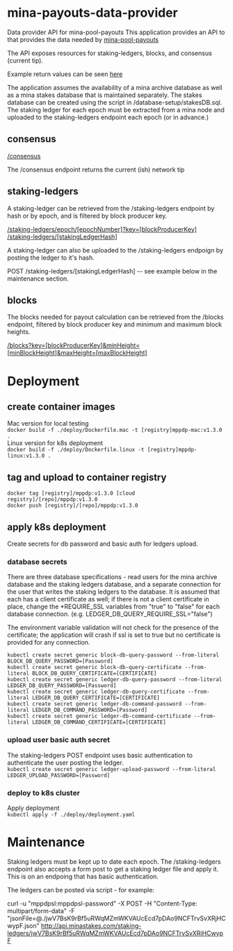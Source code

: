 # mina-payouts-data-provider

Data provider API for mina-pool-payouts
This application provides an API to that provides the data needed by [mina-pool-payouts](https://github.com/jrwashburn/mina-pool-payout)

The API exposes resources for staking-ledgers, blocks, and consensus (current tip).

Example return values can be seen [here](https://github.com/jrwashburn/mina-payouts-data-provider/blob/main/APIExamples.md)

The application assumes the availability of a mina archive database as well as a mina stakes database that is maintained separately. The stakes database can be created using the script in /database-setup/stakesDB.sql. The staking ledger for each epoch must be extracted from a mina node and uploaded to the staking-ledgers endpoint each epoch (or in advance.)

## consensus

[/consensus](https://api.minastakes.com/consensus)

The /consensus endpoint returns the current (ish) network tip

## staking-ledgers

A staking-ledger can be retrieved from the /staking-ledgers endpoint by hash or by epoch, and is filtered by block producer key.

[/staking-ledgers/epoch/[epochNumber]?key=[blockProducerKey]](http://api.minastakes.com/staking-ledgers/epoch/0?key=B62qkBqSkXgkirtU3n8HJ9YgwHh3vUD6kGJ5ZRkQYGNPeL5xYL2tL1L)  
[/staking-ledgers/[stakingLedgerHash]](http://api.minastakes.com/staking-ledgers/jwuGkeeB2rxs2Cr679nZMVZpWms6QoEkcgt82Z2jsjB9X1MuJwW?key=B62qkBqSkXgkirtU3n8HJ9YgwHh3vUD6kGJ5ZRkQYGNPeL5xYL2tL1L)

A staking-ledger can also be uploaded to the /staking-ledgers endpoign by posting the ledger to it's hash.

POST /staking-ledgers/[stakingLedgerHash] -- see example below in the maintenance section.

## blocks

The blocks needed for payout calculation can be retrieved from the /blocks endpoint, filtered by block producer key and minimum and maximum block heights.

[/blocks?key=[blockProducerKey]&minHeight=[minBlockHeight]&maxHeight=[maxBlockHeight]](http://api.minastakes.com/blocks?key=B62qkBqSkXgkirtU3n8HJ9YgwHh3vUD6kGJ5ZRkQYGNPeL5xYL2tL1L&minHeight=1000&maxHeight=10000)

# Deployment

## create container images

Mac version for local testing  
`docker build -f ./deploy/Dockerfile.mac -t [registry]mppdp-mac:v1.3.0 .`  
Linux version for k8s deployment  
`docker build -f ./deploy/Dockerfile.linux -t [registry]mppdp-linux:v1.3.0 .`  


## tag and upload to container registry

`docker tag [registry]/mppdp:v1.3.0 [cloud registry]/[repo]/mppdp:v1.3.0`  
`docker push [registry]/[repo]/mppdp:v1.3.0`  

## apply k8s deployment

Create secrets for db password and basic auth for ledgers upload.  

### database secrets  
There are three database specifications - read users for the mina archive database and the staking ledgers database, and a separate connection for the user that writes the staking ledgers to the database. It is assumed that each has a client certificate as well; if there is not a client certificate in place, change the *REQUIRE_SSL variables from "true" to "false" for each database connection. (e.g. LEDGER_DB_QUERY_REQUIRE_SSL="false")  

The environment variable validation will not check for the presence of the certificate; the application will crash if ssl is set to true but no certificate is provided for any connection.  

`kubectl create secret generic block-db-query-password --from-literal BLOCK_DB_QUERY_PASSWORD=[Password]`   
`kubectl create secret generic block-db-query-certificate --from-literal BLOCK_DB_QUERY_CERTIFICATE=[CERTIFICATE]`  
`kubectl create secret generic ledger-db-query-password --from-literal LEDGER_DB_QUERY_PASSWORD=[Password]`    
`kubectl create secret generic ledger-db-query-certificate --from-literal LEDGER_DB_QUERY_CERTIFICATE=[CERTIFICATE]`  
`kubectl create secret generic ledger-db-command-password --from-literal LEDGER_DB_COMMAND_PASSWORD=[Password]`  
`kubectl create secret generic ledger-db-command-certificate --from-literal LEDGER_DB_COMMAND_CERTIFICATE=[CERTIFICATE]`  

### upload user basic auth secret
The staking-ledgers POST endpoint uses basic authentication to authenticate the user posting the ledger.  
`kubectl create secret generic ledger-upload-password --from-literal LEDGER_UPLOAD_PASSWORD=[Password]`  

### deploy to k8s cluster  
Apply deployment  
`kubectl apply -f ./deploy/deployment.yaml`  

# Maintenance

Staking ledgers must be kept up to date each epoch. The /staking-ledgers endpoint also accepts a form post to get a staking ledger file and apply it. This is on an endpoing that has basic authentication.

The ledgers can be posted via script - for example:

curl -u "mppdpsl:mppdpsl-password" -X POST -H "Content-Type: multipart/form-data" -F "jsonFile=@./jwV7BsK9rBf5uRWqMZmWKVAUcEcd7pDAo9NCFTrvSvXRjHCwypF.json" http://api.minastakes.com/staking-ledgers/jwV7BsK9rBf5uRWqMZmWKVAUcEcd7pDAo9NCFTrvSvXRjHCwypF
